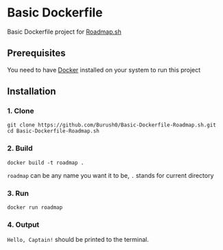 # Basic Dockerfile
Basic Dockerfile project for [Roadmap.sh](https://roadmap.sh/projects/basic-dockerfile)
## Prerequisites
You need to have [Docker](https://www.docker.com/) installed on your system to run this project
## Installation
### 1. Clone
```
git clone https://github.com/Burush0/Basic-Dockerfile-Roadmap.sh.git
cd Basic-Dockerfile-Roadmap.sh
```
### 2. Build
`docker build -t roadmap .`

`roadmap` can be any name you want it to be, `.` stands for current directory
### 3. Run
`docker run roadmap`
### 4. Output
`Hello, Captain!` should be printed to the terminal.
